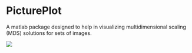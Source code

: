 # PicturePlot
A matlab package designed to help in visualizing multidimensional scaling (MDS) solutions for sets of images. 

<a href='http://someimage.com/jIbnswj' target='_blank'><img src='http://t1.someimage.com/jIbnswj.jpg' border='0'></a>
